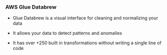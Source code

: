 ### AWS Glue Databrew

- Glue Databrew is a visual interface for cleaning and normalizing your data

- It allows your data to detect patterns and anomalies

- It has over +250 built in transformations without writing a single line of code